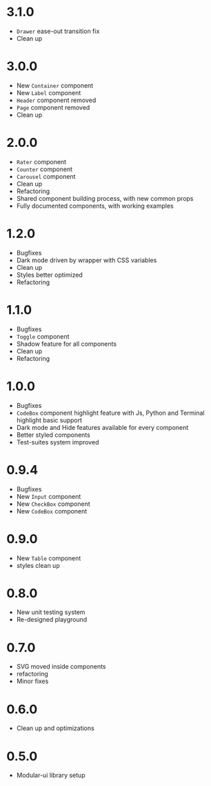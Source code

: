 # 3.1.0

- `Drawer` ease-out transition fix
- Clean up

# 3.0.0

- New `Container` component
- New `Label` component
- `Header` component removed
- `Page` component removed
- Clean up

# 2.0.0

- `Rater` component
- `Counter` component
- `Carousel` component
- Clean up
- Refactoring
- Shared component building process, with new common props
- Fully documented components, with working examples

# 1.2.0

- Bugfixes
- Dark mode driven by wrapper with CSS variables
- Clean up
- Styles better optimized
- Refactoring

# 1.1.0

- Bugfixes
- `Toggle` component
- Shadow feature for all components
- Clean up
- Refactoring

# 1.0.0

- Bugfixes
- `CodeBox` component highlight feature with Js, Python and Terminal highlight basic support
- Dark mode and Hide features available for every component
- Better styled components
- Test-suites system improved

# 0.9.4

- Bugfixes
- New `Input` component
- New `CheckBox` component
- New `CodeBox` component

# 0.9.0

- New `Table` component
- styles clean up

# 0.8.0

- New unit testing system
- Re-designed playground

# 0.7.0

- SVG moved inside components
- refactoring
- Minor fixes

# 0.6.0

- Clean up and optimizations

# 0.5.0

- Modular-ui library setup
